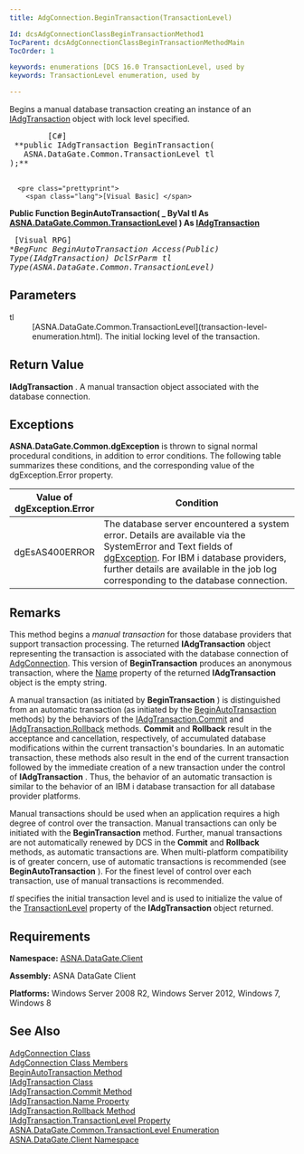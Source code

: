 ```yaml
---
title: AdgConnection.BeginTransaction(TransactionLevel)

Id: dcsAdgConnectionClassBeginTransactionMethod1
TocParent: dcsAdgConnectionClassBeginTransactionMethodMain
TocOrder: 1

keywords: enumerations [DCS 16.0 TransactionLevel, used by
keywords: TransactionLevel enumeration, used by

---
```


Begins a manual database transaction creating an instance of an [IAdgTransaction](iadg-transaction-class.html) object with lock level specified.
<pre class="prettyprint">
        <span class="lang">[C#]</span>
 **public IAdgTransaction BeginTransaction(
   ASNA.DataGate.Common.TransactionLevel tl
);** 
      </pre>
      <pre class="prettyprint">
        <span class="lang">[Visual Basic] </span>
 **Public Function BeginAutoTransaction( _
   ByVal tl As [ASNA.DataGate.Common.TransactionLevel](transaction-level-enumeration.html)
) As [IAdgTransaction](iadg-transaction-class.html)** 
      </pre>
      <pre class="prettyprint">
        <span class="lang">[Visual RPG]</span>
 **BegFunc BeginAutoTransaction Access(*Public) Type(IAdgTransaction)
   DclSrParm tl Type(ASNA.DataGate.Common.TransactionLevel)** 
      </pre>

## Parameters

<dl>
        <dt>tl
					</dt>
        <dd>
          [ASNA.DataGate.Common.TransactionLevel](transaction-level-enumeration.html). 
						The initial locking level of the transaction.
					</dd>
</dl>

## Return Value

**IAdgTransaction** . A manual transaction object associated with the database connection.
## Exceptions

**ASNA.DataGate.Common.dgException** is thrown to signal normal procedural conditions, in addition to error conditions. The following table summarizes these conditions, and the corresponding value of the dgException.Error property.


| Value of 							<br /> 							dgException.Error | Condition |
| ---- | ---- |
| dgEsAS400ERROR | The database server encountered a system error. Details are available via the SystemError and Text fields of [dgException](dgexception-class.html). For IBM i database providers, further details are available in the job log corresponding to the database connection. |



## Remarks

This method begins a *manual transaction* for those database providers that support transaction processing. The returned **IAdgTransaction** object representing the transaction is associated with the database connection of [AdgConnection](adg-connection-class.html). This version of **BeginTransaction** produces an anonymous transaction, where the [ Name](iadg-transaction-class-name-property.html) property of the returned **IAdgTransaction** object is the empty string.

A manual transaction (as initiated by **BeginTransaction** ) is distinguished from an automatic transaction (as initiated by the [ BeginAutoTransaction](adg-connection-class-begin-auto-transaction-method-main.html) methods) by the behaviors of the [ IAdgTransaction.Commit](iadg-transaction-class-commit-methods.html) and [ IAdgTransaction.Rollback](iadg-transaction-class-rollback-method.html) methods. **Commit** and **Rollback** result in the acceptance and cancellation, respectively, of accumulated database modifications within the current transaction's boundaries. In an automatic transaction, these methods also result in the end of the current transaction followed by the immediate creation of a new transaction under the control of **IAdgTransaction** . Thus, the behavior of an automatic transaction is similar to the behavior of an IBM i database transaction for all database provider platforms.

Manual transactions should be used when an application requires a high degree of control over the transaction. Manual transactions can only be initiated with the **BeginTransaction** method. Further, manual transactions are not automatically renewed by DCS in the **Commit** and **Rollback** methods, as automatic transactions are. When multi-platform compatibility is of greater concern, use of automatic transactions is recommended (see **BeginAutoTransaction** ). For the finest level of control over each transaction, use of manual transactions is recommended.

*tl* specifies the initial transaction level and is used to initialize the value of the [ TransactionLevel](iadg-transaction-class-transaction-level-property.html) property of the **IAdgTransaction** object returned.
## Requirements

<span> **Namespace:** [ASNA.DataGate.Client](datagate-client-namespace.html) </span> 

<span> **Assembly:** ASNA DataGate Client</span> 

<span> **Platforms:** Windows Server 2008 R2, Windows Server 2012, Windows 7, Windows 8</span> 
## See Also

[AdgConnection Class](adg-connection-class.html) <br /> [AdgConnection Class Members](adg-connection-members.html) <br /> [BeginAutoTransaction Method](adg-connection-class-begin-auto-transaction-method-main.html) <br /> [IAdgTransaction Class](iadg-transaction-class.html) <br /> [IAdgTransaction.Commit Method](iadg-transaction-class-commit-methods.html) <br /> [IAdgTransaction.Name Property](iadg-transaction-class-name-property.html) <br /> [IAdgTransaction.Rollback Method](iadg-transaction-class-rollback-method.html) <br /> [IAdgTransaction.TransactionLevel Property](iadg-transaction-class-transaction-level-property.html) <br /> [ASNA.DataGate.Common.TransactionLevel Enumeration](transaction-level-enumeration.html) <br /> [ASNA.DataGate.Client Namespace](datagate-client-namespace.html) 
